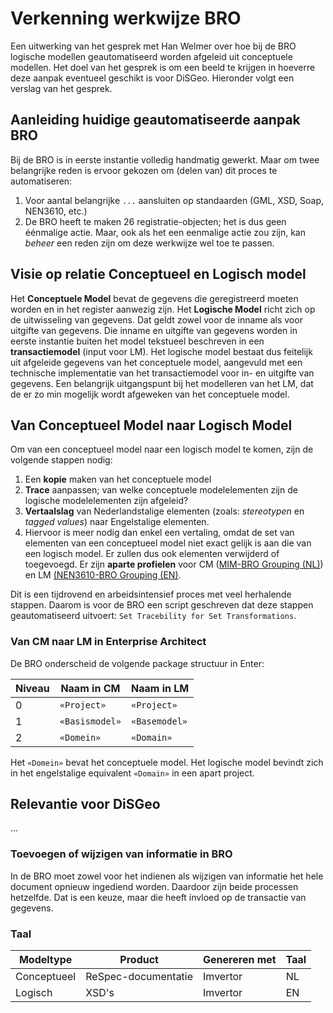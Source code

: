 # Verkenning werkwijze BRO

Een uitwerking van het gesprek met Han Welmer over hoe bij de BRO logische modellen geautomatiseerd worden afgeleid uit conceptuele modellen. Het doel van het gesprek is om een beeld te krijgen in hoeverre deze aanpak eventueel geschikt is voor DiSGeo. Hieronder volgt een verslag van het gesprek.

## Aanleiding huidige geautomatiseerde aanpak BRO
Bij de BRO is in eerste instantie volledig handmatig gewerkt. Maar om twee belangrijke reden is ervoor gekozen om (delen van) dit proces te automatiseren:

1. Voor aantal belangrijke `...` aansluiten op standaarden (GML, XSD, Soap, NEN3610, etc.)
2. De BRO heeft te maken 26 registratie-objecten; het is dus geen éénmalige actie. Maar, ook als het een eenmalige actie zou zijn, kan _beheer_ een reden zijn om deze werkwijze wel toe te passen.

## Visie op relatie Conceptueel en Logisch model
Het **Conceptuele Model** bevat de gegevens die geregistreerd moeten worden en in het register aanwezig zijn. Het **Logische Model** richt zich op de uitwisseling van gegevens. Dat geldt zowel voor de inname als voor uitgifte van gegevens. Die inname en uitgifte van gegevens worden in eerste instantie buiten het model tekstueel beschreven in een **transactiemodel** (input voor LM). Het logische model bestaat dus feitelijk uit afgeleide gegevens van het conceptuele model, aangevuld met een technische implementatie van het transactiemodel voor in- en uitgifte van gegevens. Een belangrijk uitgangspunt bij het modelleren van het LM, dat de er zo min mogelijk wordt afgeweken van het conceptuele model.

## Van Conceptueel Model naar Logisch Model
Om van een conceptueel model naar een logisch model te komen, zijn de volgende stappen nodig: 

1. Een **kopie** maken van het conceptuele model
2. **Trace** aanpassen; van welke conceptuele modelelementen zijn de logische modelelementen zijn afgeleid?
3. **Vertaalslag** van Nederlandstalige elementen (zoals: _stereotypen_ en _tagged values_) naar Engelstalige elementen.
4. Hiervoor is meer nodig dan enkel een vertaling, omdat de set van elementen van een conceptueel model niet exact gelijk is aan die van een logisch model. Er zullen dus ook elementen verwijderd of toegevoegd. Er zijn **aparte profielen** voor CM ([MIM-BRO Grouping (NL)](http://www.armatiek.nl/Imvertor/wiki/Imvertor-EA-profiles/MIM-BRO%20Grouping%20(NL)%200.9.3.ea-profile.xml)) en LM [(NEN3610-BRO Grouping (EN)](http://www.armatiek.nl/imvertor/wiki/Imvertor-EA-profiles/NEN3610-BRO%20Grouping%20(EN)%200.9.1.ea-profile.xml).

Dit is een tijdrovend en arbeidsintensief proces met veel herhalende stappen. Daarom is voor de BRO een script geschreven dat deze stappen geautomatiseerd uitvoert: `Set Tracebility for Set Transformations`.

### Van CM naar LM in Enterprise Architect
De BRO onderscheid de volgende package structuur in Enter:

| Niveau | Naam in CM | Naam in LM |
| -- | -- | -- |
| 0 | `«Project»` | `«Project»` |
| 1 | `«Basismodel»` | `«Basemodel»` |
| 2 | `«Domein»` | `«Domain»` |

Het `«Domein»` bevat het conceptuele model. Het logische model bevindt zich in het engelstalige equivalent `«Domain»` in een apart project.



## Relevantie voor DiSGeo
...

### Toevoegen of wijzigen van informatie in BRO
In de BRO moet zowel voor het indienen als wijzigen van informatie het hele document opnieuw ingediend worden. Daardoor zijn beide processen hetzelfde. Dat is een keuze, maar die heeft invloed op de transactie van gegevens.

### Taal
| Modeltype | Product | Genereren met | Taal |
| -- | -- | -- | -- |
| Conceptueel | ReSpec-documentatie |Imvertor |  NL |
| Logisch | XSD's | Imvertor | EN |